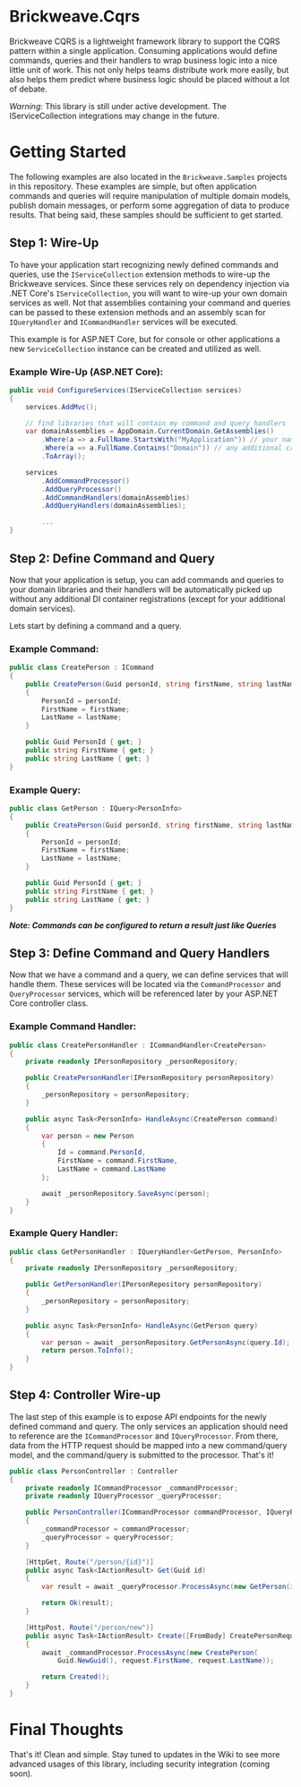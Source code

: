 # Brickweave.Cqrs

Brickweave CQRS is a lightweight framework library to support the CQRS pattern within a single application. Consuming applications would define commands, queries and their handlers to wrap business logic into a nice little unit of work. This not only helps teams distribute work more easily, but also helps them predict where business logic should be placed without a lot of debate.

*Warning*: This library is still under active development. The IServiceCollection integrations may change in the future.

# Getting Started

The following examples are also located in the `Brickweave.Samples` projects in this repository. These examples are simple, but often application commands and queries will require manipulation of multiple domain models, publish domain messages, or perform some aggregation of data to produce results. That being said, these samples should be sufficient to get started.

## Step 1: Wire-Up

To have your application start recognizing newly defined commands and queries, use the `IServiceCollection` extension methods to wire-up the Brickweave services. Since these services rely on dependency injection via .NET Core's `IServiceCollection`, you will want to wire-up your own domain services as well. Not that assemblies containing your command and queries can be passed to these extension methods and an assembly scan for `IQueryHandler` and `ICommandHandler` services will be executed.

This example is for ASP.NET Core, but for console or other applications a new `ServiceCollection` instance can be created and utilized as well.

### Example Wire-Up (ASP.NET Core):

``` csharp
public void ConfigureServices(IServiceCollection services)
{
    services.AddMvc();

    // find libraries that will contain my command and query handlers
    var domainAssemblies = AppDomain.CurrentDomain.GetAssemblies()
        .Where(a => a.FullName.StartsWith("MyApplication")) // your namespace prefix
        .Where(a => a.FullName.Contains("Domain")) // any additional criteria to isolate your domain libraries
        .ToArray();

    services
        .AddCommandProcessor()
        .AddQueryProcessor()
        .AddCommandHandlers(domainAssemblies)
        .AddQueryHandlers(domainAssemblies);

        ...
}

```

## Step 2: Define Command and Query

Now that your application is setup, you can add commands and queries to your domain libraries and their handlers will be automatically picked up without any additional DI container registrations (except for your additional domain services).

Lets start by defining a command and a query.

### Example Command:

``` csharp
public class CreatePerson : ICommand
{
    public CreatePerson(Guid personId, string firstName, string lastName)
    {
        PersonId = personId;
        FirstName = firstName;
        LastName = lastName;
    }

    public Guid PersonId { get; }
    public string FirstName { get; }
    public string LastName { get; }
}
```

### Example Query:

``` csharp
public class GetPerson : IQuery<PersonInfo>
{
    public CreatePerson(Guid personId, string firstName, string lastName)
    {
        PersonId = personId;
        FirstName = firstName;
        LastName = lastName;
    }

    public Guid PersonId { get; }
    public string FirstName { get; }
    public string LastName { get; }
}
```

***Note: Commands can be configured to return a result just like Queries***

## Step 3: Define Command and Query Handlers

Now that we have a command and a query, we can define services that will handle them. These services will be located via the `CommandProcessor` and `QueryProcessor` services, which will be referenced later by your ASP.NET Core controller class.

### Example Command Handler:

``` csharp
public class CreatePersonHandler : ICommandHandler<CreatePerson>
{
    private readonly IPersonRepository _personRepository;

    public CreatePersonHandler(IPersonRepository personRepository)
    {
        _personRepository = personRepository;
    }

    public async Task<PersonInfo> HandleAsync(CreatePerson command)
    {
        var person = new Person
        {
            Id = command.PersonId,
            FirstName = command.FirstName,
            LastName = command.LastName
        };

        await _personRepository.SaveAsync(person);
    }
}
```

### Example Query Handler:

``` csharp
public class GetPersonHandler : IQueryHandler<GetPerson, PersonInfo>
{
    private readonly IPersonRepository _personRepository;

    public GetPersonHandler(IPersonRepository personRepository)
    {
        _personRepository = personRepository;
    }

    public async Task<PersonInfo> HandleAsync(GetPerson query)
    {
        var person = await _personRepository.GetPersonAsync(query.Id);
        return person.ToInfo();
    }
}
```

## Step 4: Controller Wire-up

The last step of this example is to expose API endpoints for the newly defined command and query. The only services an application should need to reference are the `ICommandProcessor` and `IQueryProcessor`. From there, data from the HTTP request should be mapped into a new command/query model, and the command/query is submitted to the processor. That's it!

``` csharp
public class PersonController : Controller
{
    private readonly ICommandProcessor _commandProcessor;
    private readonly IQueryProcessor _queryProcessor;

    public PersonController(ICommandProcessor commandProcessor, IQueryProcessor queryProcessor)
    {
        _commandProcessor = commandProcessor;
        _queryProcessor = queryProcessor;
    }

    [HttpGet, Route("/person/{id}")]
    public async Task<IActionResult> Get(Guid id)
    {
        var result = await _queryProcessor.ProcessAsync(new GetPerson(id));

        return Ok(result);
    }

    [HttpPost, Route("/person/new")]
    public async Task<IActionResult> Create([FromBody] CreatePersonRequest request)
    {
        await _commandProcessor.ProcessAsync(new CreatePerson(
            Guid.NewGuid(), request.FirstName, request.LastName));

        return Created();
    }
}
```

# Final Thoughts

That's it! Clean and simple. Stay tuned to updates in the Wiki to see more advanced usages of this library, including security integration (coming soon).